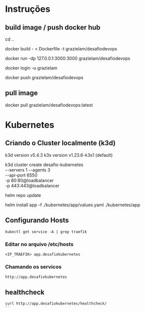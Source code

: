 # Instruções

## build image / push docker hub
cd ..

docker build - < Dockerfile -t grazielam/desafiodevops 

docker run -dp 127.0.0.1:3000:3000 grazielam/desafiodevops

docker login -u grazielam

docker push grazielam/desafiodevops

## pull image 

docker pull grazielam/desafiodevops:latest

# Kubernetes 

## Criando o Cluster localmente (k3d)

k3d version v5.4.3
k3s version v1.23.6-k3s1 (default)

k3d cluster create desafio-kubernetes \
--servers 1 --agents 3 \
--api-port 6550 \
-p 80:80@loadbalancer \
-p 443:443@loadbalancer

helm repo update

helm install app -f ./kubernetes/app/values.yaml ./kubernetes/app


## Configurando Hosts

```
kubectl get service -A | grep traefik
```

### Editar no arquivo /etc/hosts
```
<IP_TRAEFIK> app.desafiokubernetes
```
### Chamando os servicos

```
http://app.desafiokubernetes
```

## healthcheck 
```
curl http://app.desafiokubernetes/healthcheck/
``